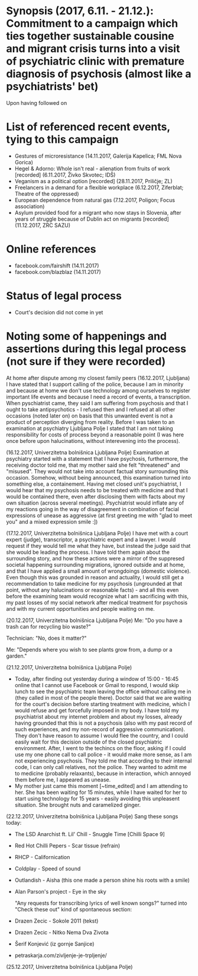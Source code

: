 # Synopsis (2017, 6.11. - 21.12.): Commitment to a campaign which ties together sustainable cousine and migrant crisis turns into a visit of psychiatric clinic with premature diagnosis of psychosis (almost like a psychiatrists' bet)

Upon having followed on 

# List of referenced recent events, tying to this campaign
- Gestures of microresistance (14.11.2017, Galerija Kapelica; FML Nova Gorica)
- Hegel & Adorno: Whole isn't real - alienation from fruits of work [recorded] (6.11.2017, Živko Skvotec; IDŠ)
- Veganism as a political option [recorded] (28.11.2017, Priličje; ZL) 
- Freelancers in a demand for a flexible workplace (6.12.2017, Ziferblat; Theatre of the oppressed)
- European dependence from natural gas (7.12.2017, Poligon; Focus association)
- Asylum provided food for a migrant who now stays in Slovenia, after years of struggle because of Dublin act on migrants [recorded] (11.12.2017, ZRC SAZU)

# Online references
- facebook.com/fairshift (14.11.2017)
- facebook.com/blazblaz (14.11.2017)

# Status of legal process
- Court's decision did not come in yet

# Noting some of happenings and assertions during this legal process (not sure if they were recorded)

At home after dispute among my closest family peers (16.12.2017, Ljubljana)
  I have stated that I support calling of the police, because I am in minority and because at home we don't use technology among ourselves to register important life events and because I need a record of events, a transcription.
When pyschiatrist came, they said I am suffering from psychosis and that I ought to take antipsychotics - I refused then and I refused at all other occasions (noted later on) on basis that this unwanted event is not a product of perception diverging from reality.
Before I was taken to an examination at psychiatry Ljubljana Polje I stated that I am not taking responsibility for costs of process beyond a reasonable point (I was here once before upon halucinations, without interevening into the process).

(16.12.2017, Univerzitetna bolnišnica Ljubljana Polje)
  Examination at psychiatry started with a statement that I have psychosis, furthermore, the receiving doctor told me, that my mother said she felt "threatened" and "misused". They would not take into account factual story surrounding this occasion. Somehow, without being announced, this examination turned into something else, a containement. Having met closed unit's psychiatrist, I would hear that my psychosis needs to be treated with medicine and that I would be contained there, even after disclosing them with facts about my own situation (across several meetings). Psychiatrist would inflate any of my reactions going in the way of disagreement in combination of facial expressions of unease as aggressive (at first greeting me with "glad to meet you" and a mixed expression smile :])

(17.12.2017, Univerzitetna bolnišnica Ljubljana Polje)
  I have met with a court expert (judge), transcriptor, a psychiatric expert and a lawyer. I would request if they would tell me what they have, but instead the judge said that she would be leading the process. I have told them again about the surrounding story, and how these actions were a mirror of the suppresed societal happening surrounding migrations, ignored outside and at home, and that I have applied a small amount of wrongdoings (domestic violence). Even though this was grounded in reason and actuality, I would still get a recommendation to take medicine for my psychosis (ungrounded at that point, without any halucinations or reasonable facts) - and all this even before the examining team would recognize what I am sacrificing with this, my past losses of my social network after medical treatment for psychosis and with my current opportunities and people waiting on me.
  
(20.12.2017, Univerzitetna bolnišnica Ljubljana Polje)
Me: "Do you have a trash can for recycling bio waste?"

Technician: "No, does it matter?"

Me: "Depends where you wish to see plants grow from, a dump or a garden."

(21.12.2017, Univerzitetna bolnišnica Ljubljana Polje)
- Today, after finding out yesterday during a window of 15:00 - 16:45 online that I cannot use Facebook or Gmail to respond, I would skip lunch to see the psychiatric team leaving the office without calling me in (they called in most of the people there). Doctor said that we are waiting for the court's decision before starting treatment with medicine, which I would refuse and get forcefully imposed in my body. I have told my psychiatrist about my internet problem and about my losses, already having grounded that this is not a psychosis (also with my past record of such experiences, and my non-record of aggressive communication). They don't have reason to assume I would flee the country, and I could easily wait for this decision outside of the closed psychiatric environment.
After, I went to the techincs on the floor, asking if I could use my one phone call to call police - it would make more sense, as I am not experiencing psychosis. They told me that according to their internal code, I can only call relatives, not the police. They wanted to admit me to medicine (probably relaxants), because in interaction, which annoyed them before me, I appeared as unease. 
- My mother just came this moment [~time_edited] and I am attending to her. She has been waiting for 15 minutes, while I have waited for her to start using technology for 15 years - easily avoiding this unpleasent situation. She brought nuts and caramelized ginger.

(22.12.2017, Univerzitetna bolnišnica Ljubljana Polje)
  Sang these songs today:
- The LSD Anarchist ft. Lil' Chill - Snuggle Time [Chilli Space 9]
- Red Hot Chilli Pepers - Scar tissue (refrain)
- RHCP - Californication
- Coldplay - Speed of sound
- Outlandish - Aisha (this one made a person shine his roots with a smile)
- Alan Parson's project - Eye in the sky

  "Any requests for transcribing lyrics of well known songs?" turned into "Check these out" kind of spontaneous section:
- Drazen Zecic - Sokole 2011 (tekst)
- Drazen Zecic - Nitko Nema Dva Zivota
- Šerif Konjević (iz gornje Sanjice)
- petraskarja.com/zivljenje-je-trpljenje/



(25.12.2017, Univerzitetna bolnišnica Ljubljana Polje)

